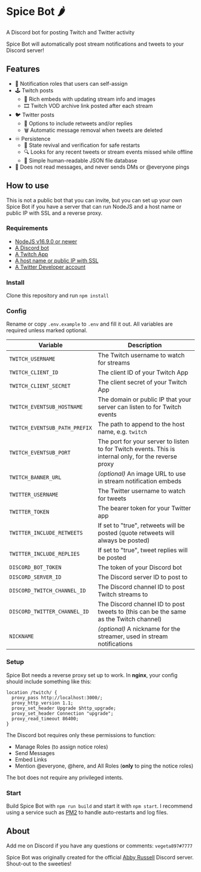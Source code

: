 # Spice Bot 🌶️

A Discord bot for posting Twitch and Twitter activity

Spice Bot will automatically post stream notifications and tweets to your Discord server!

## Features

- 🔔 Notification roles that users can self-assign
- 🕹️ Twitch posts
  - 📰 Rich embeds with updating stream info and images
  - 🎞️ Twitch VOD archive link posted after each stream
- 🐦 Twitter posts
  - 💬 Options to include retweets and/or replies
  - 🗑️ Automatic message removal when tweets are deleted
- ♾️ Persistence
  - 🔄 State revival and verification for safe restarts
  - 🔍 Looks for any recent tweets or stream events missed while offline
  - 📝 Simple human-readable JSON file database
- 🙈 Does not read messages, and never sends DMs or @everyone pings

## How to use

This is not a public bot that you can invite, but you can set up your own Spice Bot if you have a server that can run NodeJS and a host name or public IP with SSL and a reverse proxy.

### Requirements

- [NodeJS v16.9.0 or newer](https://nodejs.org/)
- [A Discord bot](https://discordjs.guide/preparations/setting-up-a-bot-application.html)
- [A Twitch App](https://dev.twitch.tv/console/apps/create)
- [A host name or public IP with SSL](https://twurple.js.org/docs/getting-data/eventsub/listener-setup.html)
- [A Twitter Developer account](https://developer.twitter.com/en/apply-for-access)

### Install

Clone this repository and run `npm install`

### Config

Rename or copy `.env.example` to `.env` and fill it out. All variables are required unless marked optional.

| Variable                      | Description                                                                                           |
| ----------------------------- | ----------------------------------------------------------------------------------------------------- |
| `TWITCH_USERNAME`             | The Twitch username to watch for streams                                                              |
| `TWITCH_CLIENT_ID`            | The client ID of your Twitch App                                                                      |
| `TWITCH_CLIENT_SECRET`        | The client secret of your Twitch App                                                                  |
| `TWITCH_EVENTSUB_HOSTNAME`    | The domain or public IP that your server can listen to for Twitch events                              |
| `TWITCH_EVENTSUB_PATH_PREFIX` | The path to append to the host name, e.g. `twitch`                                                    |
| `TWITCH_EVENTSUB_PORT`        | The port for your server to listen to for Twitch events. This is internal only, for the reverse proxy |
| `TWITCH_BANNER_URL`           | _(optional)_ An image URL to use in stream notification embeds                                        |
| `TWITTER_USERNAME`            | The Twitter username to watch for tweets                                                              |
| `TWITTER_TOKEN`               | The bearer token for your Twitter app                                                                 |
| `TWITTER_INCLUDE_RETWEETS`    | If set to "true", retweets will be posted (quote retweets will always be posted)                      |
| `TWITTER_INCLUDE_REPLIES`     | If set to "true", tweet replies will be posted                                                        |
| `DISCORD_BOT_TOKEN`           | The token of your Discord bot                                                                         |
| `DISCORD_SERVER_ID`           | The Discord server ID to post to                                                                      |
| `DISCORD_TWITCH_CHANNEL_ID`   | The Discord channel ID to post Twitch streams to                                                      |
| `DISCORD_TWITTER_CHANNEL_ID`  | The Discord channel ID to post tweets to (this can be the same as the Twitch channel)                 |
| `NICKNAME`                    | _(optional)_ A nickname for the streamer, used in stream notifications                                |

### Setup

Spice Bot needs a reverse proxy set up to work. In **nginx**, your config should include something like this:

```nginx
location /twitch/ {
  proxy_pass http://localhost:3000/;
  proxy_http_version 1.1;
  proxy_set_header Upgrade $http_upgrade;
  proxy_set_header Connection "upgrade";
  proxy_read_timeout 86400;
}
```

The Discord bot requires only these permissions to function:

- Manage Roles (to assign notice roles)
- Send Messages
- Embed Links
- Mention @everyone, @here, and All Roles (**only** to ping the notice roles)

The bot does not require any privileged intents.

### Start

Build Spice Bot with `npm run build` and start it with `npm start`. I recommend using a service such as [PM2](https://pm2.keymetrics.io/) to handle auto-restarts and log files.

## About

Add me on Discord if you have any questions or comments: `vegeta897#7777`

Spice Bot was originally created for the official [Abby Russell](https://www.abbyfrombrooklyn.com/) Discord server. Shout-out to the sweeties!
